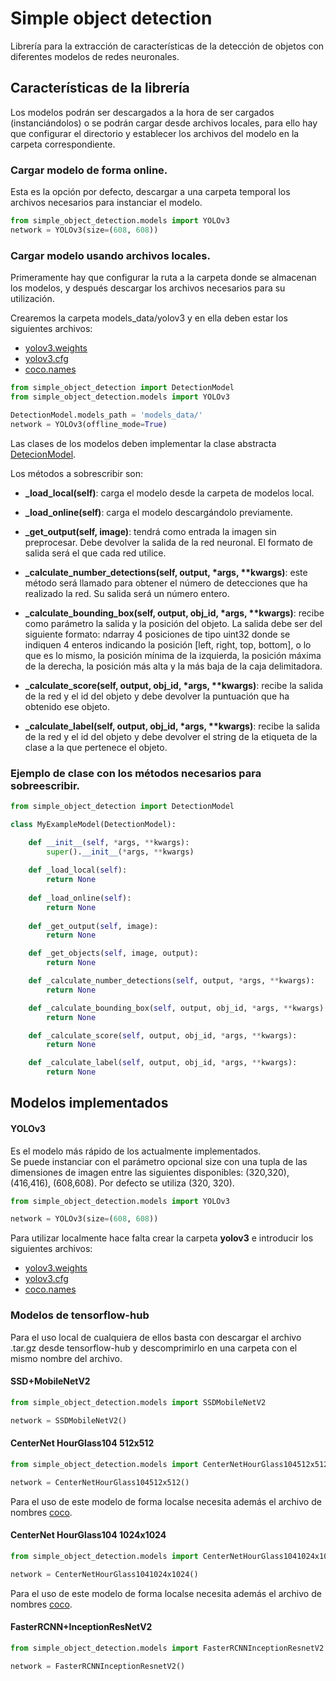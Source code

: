 # Simple object detection

Librería para la extracción de características de la detección de objetos con diferentes
modelos de redes neuronales.

## Características de la librería

Los modelos podrán ser descargados a la hora de ser cargados (instanciándolos) o se podrán cargar
desde archivos locales, para ello hay que configurar el directorio y establecer los archivos del
modelo en la carpeta correspondiente.

### Cargar modelo de forma online.

Esta es la opción por defecto, descargar a una carpeta temporal los archivos necesarios para
instanciar el modelo.

```python
from simple_object_detection.models import YOLOv3
network = YOLOv3(size=(608, 608))
```

### Cargar modelo usando archivos locales.

Primeramente hay que configurar la ruta a la carpeta donde se almacenan los modelos, y después
descargar los archivos necesarios para su utilización.

Crearemos la carpeta models_data/yolov3 y en ella deben estar los siguientes archivos:
- [yolov3.weights](https://pjreddie.com/media/files/yolov3.weights)
- [yolov3.cfg](https://raw.githubusercontent.com/pjreddie/darknet/master/cfg/yolov3.cfg)
- [coco.names](https://raw.githubusercontent.com/pjreddie/darknet/master/data/coco.names)

```python
from simple_object_detection import DetectionModel
from simple_object_detection.models import YOLOv3

DetectionModel.models_path = 'models_data/'
network = YOLOv3(offline_mode=True)
```

Las clases de los modelos deben implementar la clase abstracta [DetecionModel](detection_model.py).

Los métodos a sobrescribir son:

- **_load_local(self)**: carga el modelo desde la carpeta de modelos local.

- **_load_online(self)**: carga el modelo descargándolo previamente.
  
- **_get_output(self, image)**: tendrá como entrada la imagen sin preprocesar. Debe devolver la salida de la red
neuronal. El formato de salida será el que cada red utilice.
   
- **_calculate_number_detections(self, output, \*args, \*\*kwargs)**: este método será llamado para obtener el número
de detecciones que ha realizado la red. Su salida será un número entero.

- **_calculate_bounding_box(self, output, obj_id, \*args, \*\*kwargs)**: recibe como parámetro la salida y la posición
del objeto. La salida debe ser del siguiente formato: ndarray 4 posiciones de tipo uint32 donde se indiquen
4 enteros indicando la posición [left, right, top, bottom], o lo que es lo mismo, la posición mínima de la
izquierda, la posición máxima de la derecha, la posición más alta y la más baja de la caja delimitadora.

- **_calculate_score(self, output, obj_id, \*args, \*\*kwargs)**: recibe la salida de la red y el id del objeto y debe
devolver la puntuación que ha obtenido ese objeto.

- **_calculate_label(self, output, obj_id, \*args, \*\*kwargs)**: recibe la salida de la red y el id del objeto y debe
devolver el string de la etiqueta de la clase a la que pertenece el objeto.

### Ejemplo de clase con los métodos necesarios para sobreescribir.

```python
from simple_object_detection import DetectionModel

class MyExampleModel(DetectionModel):

    def __init__(self, *args, **kwargs):
        super().__init__(*args, **kwargs)
    
    def _load_local(self):
        return None
    
    def _load_online(self):
        return None
    
    def _get_output(self, image):
        return None

    def _get_objects(self, image, output):
        return None

    def _calculate_number_detections(self, output, *args, **kwargs):
        return None

    def _calculate_bounding_box(self, output, obj_id, *args, **kwargs):
        return None

    def _calculate_score(self, output, obj_id, *args, **kwargs):
        return None

    def _calculate_label(self, output, obj_id, *args, **kwargs):
        return None

```

## Modelos implementados

#### YOLOv3

Es el modelo más rápido de los actualmente implementados.  
Se puede instanciar con el parámetro opcional size con una tupla de las dimensiones de
imagen entre las siguientes disponibles: (320,320), (416,416), (608,608). Por defecto
se utiliza (320, 320).

```python
from simple_object_detection.models import YOLOv3

network = YOLOv3(size=(608, 608))
```

Para utilizar localmente hace falta crear la carpeta **yolov3** e introducir los
siguientes archivos:
- [yolov3.weights](https://pjreddie.com/media/files/yolov3.weights)
- [yolov3.cfg](https://raw.githubusercontent.com/pjreddie/darknet/master/cfg/yolov3.cfg)
- [coco.names](https://raw.githubusercontent.com/pjreddie/darknet/master/data/coco.names)

### Modelos de tensorflow-hub

Para el uso local de cualquiera de ellos basta con descargar el archivo .tar.gz desde
tensorflow-hub y descomprimirlo en una carpeta con el mismo nombre del archivo.

#### SSD+MobileNetV2

```python
from simple_object_detection.models import SSDMobileNetV2

network = SSDMobileNetV2()
```

#### CenterNet HourGlass104 512x512

```python
from simple_object_detection.models import CenterNetHourGlass104512x512

network = CenterNetHourGlass104512x512()
```

Para el uso de este modelo de forma localse necesita además el archivo de nombres
[coco](https://raw.githubusercontent.com/pjreddie/darknet/master/data/coco.names).

#### CenterNet HourGlass104 1024x1024

```python
from simple_object_detection.models import CenterNetHourGlass1041024x1024

network = CenterNetHourGlass1041024x1024()
```

Para el uso de este modelo de forma localse necesita además el archivo de nombres
[coco](https://raw.githubusercontent.com/pjreddie/darknet/master/data/coco.names).

#### FasterRCNN+InceptionResNetV2

```python
from simple_object_detection.models import FasterRCNNInceptionResnetV2

network = FasterRCNNInceptionResnetV2()
```
